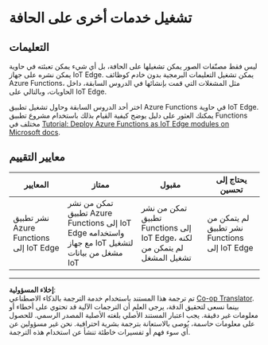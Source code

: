 <!--
CO_OP_TRANSLATOR_METADATA:
{
  "original_hash": "cc7ad255517f5f618f9c8899e6ff6783",
  "translation_date": "2025-08-26T22:01:33+00:00",
  "source_file": "4-manufacturing/lessons/3-run-fruit-detector-edge/assignment.md",
  "language_code": "ar"
}
-->
# تشغيل خدمات أخرى على الحافة

## التعليمات

ليس فقط مصنّفات الصور يمكن تشغيلها على الحافة، بل أي شيء يمكن تعبئته في حاوية يمكن نشره على جهاز IoT Edge. يمكن تشغيل التعليمات البرمجية بدون خادم كوظائف Azure Functions، مثل المشغلات التي قمت بإنشائها في الدروس السابقة، داخل الحاويات، وبالتالي على IoT Edge.

اختر أحد الدروس السابقة وحاول تشغيل تطبيق Azure Functions في حاوية IoT Edge. يمكنك العثور على دليل يوضح كيفية القيام بذلك باستخدام مشروع تطبيق Functions مختلف في [Tutorial: Deploy Azure Functions as IoT Edge modules on Microsoft docs](https://docs.microsoft.com/azure/iot-edge/tutorial-deploy-function?WT.mc_id=academic-17441-jabenn&view=iotedge-2020-11).

## معايير التقييم

| المعايير | ممتاز | مقبول | يحتاج إلى تحسين |
| -------- | ------ | ------ | --------------- |
| نشر تطبيق Azure Functions إلى IoT Edge | تمكن من نشر تطبيق Azure Functions إلى IoT Edge واستخدامه مع جهاز IoT لتشغيل مشغل من بيانات IoT | تمكن من نشر تطبيق Functions إلى IoT Edge، لكنه لم يتمكن من تشغيل المشغل | لم يتمكن من نشر تطبيق Functions إلى IoT Edge |

---

**إخلاء المسؤولية**:  
تم ترجمة هذا المستند باستخدام خدمة الترجمة بالذكاء الاصطناعي [Co-op Translator](https://github.com/Azure/co-op-translator). بينما نسعى لتحقيق الدقة، يرجى العلم أن الترجمات الآلية قد تحتوي على أخطاء أو معلومات غير دقيقة. يجب اعتبار المستند الأصلي بلغته الأصلية المصدر الرسمي. للحصول على معلومات حاسمة، يُوصى بالاستعانة بترجمة بشرية احترافية. نحن غير مسؤولين عن أي سوء فهم أو تفسيرات خاطئة تنشأ عن استخدام هذه الترجمة.